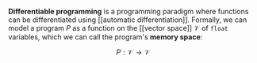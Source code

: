 **Differentiable programming** is a programming paradigm where functions can be differentiated using [[automatic differentiation]]. Formally, we can model a program $P$ as a function on the [[vector space]] $\mathcal{V}$ of `float` variables, which we can call the program's **memory space**:

$$
P : \mathcal{V} \to \mathcal{V}
$$